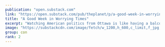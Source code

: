 ```yaml
---
publication: "open.substack.com"
link: "https://open.substack.com/pub/theplanet/p/a-good-week-in-worrying-times"
title: "A Good Week in Worrying Times"
excerpt: "Watching American politics from Ottawa is like having a balcony seat in a theater. Looking down at a stage below us to the south feels like watching a classic drama where good and evil challenge each "
image: "https://substackcdn.com/image/fetch/w_1200,h_600,c_limit,f_jpg,q_auto:good,fl_progressive:steep/https%3A%2F%2Fbucketeer-e05bbc84-baa3-437e-9518-adb32be77984.s3.amazonaws.com%2Fpublic%2Fimages%2F7af47ccf-6a67-4f0b-b726-e8c89d356545_1080x608.jpeg"
group: con
rank: 2
---
```


